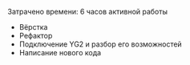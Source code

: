 Затрачено времени: 6 часов активной работы
-  Вёрстка
-  Рефактор
-  Подключение YG2 и разбор его возможностей
-  Написание нового кода

